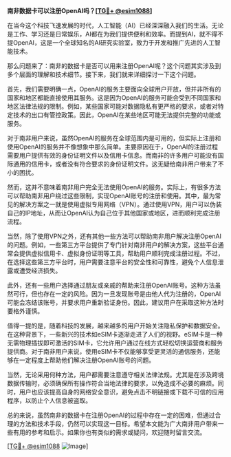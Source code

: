 **南非数据卡可以注册OpenAI吗？[[TG💪+ @esim1088](https://t.me/s/esim1088)]**

在当今这个科技飞速发展的时代，人工智能（AI）已经深深融入我们的生活。无论是工作、学习还是日常娱乐，AI都在为我们提供便利和效率。而提到AI，就不得不提OpenAI，这是一个全球知名的AI研究实验室，致力于开发和推广先进的人工智能技术。

那么问题来了：南非的数据卡是否可以用来注册OpenAI呢？这个问题其实涉及到多个层面的理解和技术细节。接下来，我们就来详细探讨一下这个问题。

首先，我们需要明确一点，OpenAI的服务主要面向全球用户开放，但并非所有的国家和地区都能直接使用其服务。这是因为OpenAI的服务可能会受到不同国家和地区法律法规的限制。例如，某些国家可能对数据隐私有更严格的要求，或者对特定技术的出口有管控政策。因此，OpenAI在某些地区可能无法提供完整的功能或服务。

对于南非用户来说，虽然OpenAI的服务在全球范围内是可用的，但实际上注册和使用OpenAI的服务并不像想象中那么简单。主要原因在于，OpenAI的注册过程需要用户提供有效的身份证明文件以及信用卡信息。而南非的许多用户可能没有国际通用的信用卡，或者没有符合要求的身份证明文件。这无疑给南非用户带来了不小的困扰。

然而，这并不意味着南非用户完全无法使用OpenAI的服务。实际上，有很多方法可以帮助南非用户绕过这些限制，实现OpenAI账号的注册和使用。其中，最为常见的解决方案之一就是使用虚拟专用网络（VPN）。通过使用VPN，用户可以伪装自己的IP地址，从而让OpenAI认为自己位于其他国家或地区，进而顺利完成注册流程。

当然，除了使用VPN之外，还有其他一些方法可以帮助南非用户解决注册OpenAI的问题。例如，一些第三方平台提供了专门针对南非用户的解决方案，这些平台通常会提供虚拟信用卡、虚拟身份证明等工具，帮助用户顺利完成注册过程。不过，在选择这些第三方平台时，用户需要注意平台的安全性和可靠性，避免个人信息泄露或遭受经济损失。

此外，还有一些用户选择通过朋友或亲戚的帮助来注册OpenAI账号。这种方法虽然可行，但也存在一定的风险。因为一旦发现账号是由他人代为注册的，OpenAI可能会冻结该账号，并要求用户重新验证身份。因此，建议用户在采取这种方法时要格外谨慎。

值得一提的是，随着科技的发展，越来越多的用户开始关注隐私保护和数据安全。在这种背景下，一些新兴的技术如eSIM卡逐渐走进了人们的视野。eSIM卡是一种无需物理插拔即可激活的SIM卡，它允许用户通过在线方式轻松切换运营商和服务提供商。对于南非用户来说，使用eSIM卡不仅能够享受更灵活的通信服务，还能够在一定程度上帮助他们解决注册OpenAI账号的问题。

当然，无论采用何种方法，用户都需要注意遵守相关法律法规。尤其是在涉及跨境数据传输时，必须确保所有操作符合当地法律的要求，以免造成不必要的麻烦。同时，用户也应该提高自身的网络安全意识，避免点击不明链接或下载不可信的应用程序，以防止个人信息被盗取。

总的来说，虽然南非的数据卡在注册OpenAI的过程中存在一定的困难，但通过合理的方法和技术手段，仍然可以实现这一目标。希望本文能为广大南非用户带来一些有用的参考和启示。如果你也有类似的需求或疑问，欢迎随时留言交流。

[[TG💪+ @esim1088](https://t.me/s/esim1088) ![Image](https://i.postimg.cc/4NQfJmqS/Snipaste-2025-05-13-00-14-12.png)]